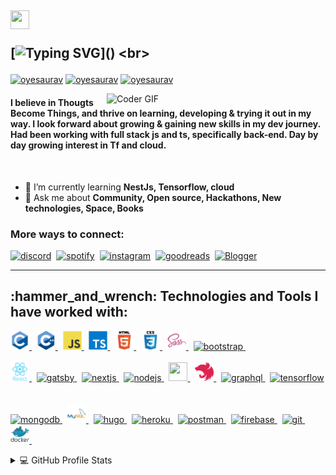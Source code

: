 <h2 align="left">
<img src="https://raw.githubusercontent.com/MartinHeinz/MartinHeinz/master/wave.gif" width="30px" height="30px" /> 

[![Typing SVG](https://readme-typing-svg.herokuapp.com/?lines=Hey!+I'm+Saurav+Pati+or+say+his+bot;Glad+to+see+you+here;Believe+in+building+something?;Problems+add+a+reason+to+build+it.;Lets+discuss...;This+is+the+way.)]()
<br>
</h2> 

<p align="left"> 
<a href="https://twitter.com/oyesaurav" target="blank"><img src="https://img.shields.io/twitter/follow/oyesaurav?logo=twitter&style=for-the-badge" alt="oyesaurav" /></a> 
<a href="https://www.linkedin.com/in/oyesaurav/" target="blank"><img src="https://img.shields.io/badge/LinkedIn-0077B5?style=for-the-badge&logo=linkedin&color=informational" alt="oyesaurav" /></a>
<a href="https://oyesaurav.hashnode.dev/" target="blank"><img src="https://img.shields.io/badge/Hashnode-2962FF?style=for-the-badge&logo=hashnode&color=blueviolet" alt="oyesaurav" /></a>
</p>

<img src="https://media.giphy.com/media/SWoSkN6DxTszqIKEqv/giphy.gif" alt="Coder GIF" width="350" align="right"/>

<h4 align="left">I believe in Thougts Become Things, and thrive on learning, developing & trying it out in my way. I look forward about growing & gaining new skills in my dev journey. Had been working with full stack js and ts, specifically back-end. Day by day growing interest in Tf and cloud.
</h4>
<br>

- 🌱 I’m currently learning **NestJs, Tensorflow, cloud**
- 💬 Ask me about **Community, Open source, Hackathons, New technologies, Space, Books**

<h3 align="left">More ways to connect:</h3>
  <p align="left">
<!--   <a href="https://twitter.com/oyesaurav" target="_blank"> <img src="https://cdn.jsdelivr.net/gh/devicons/devicon/icons/twitter/twitter-original.svg" alt="twitter" width="20" height="20"/> </a>&nbsp
   <a href="https://www.linkedin.com/in/oyesaurav/" target="_blank"><img src="https://img.icons8.com/doodle/48/000000/linkedin--v2.png" height="25" width="25" alt="linkedin"/></a>&nbsp
   <a href="https://oyesaurav.hashnode.dev/" target="_blank"><img src="https://img.icons8.com/color/344/hashnode.png" height="25" width="25" alt="Hashnode"/></a>&nbsp -->
    <a href="https://discordapp.com/users/oyesaurav#2598" target="_blank"><img src="https://img.icons8.com/fluency/48/000000/discord.png" height="25" width="25" alt="discord"/></a>&nbsp
   <a href="https://open.spotify.com/user/ep95i7z1bzj974wqh901x63lt" target="_blank"><img src="https://img.icons8.com/fluency/96/000000/spotify.png" height="25" width="25" alt="spotify"/></a>&nbsp
    <a href="https://www.instagram.com/oyesaurav/" target="_blank"><img src="https://img.icons8.com/nolan/48/instagram-new.png" height="25" width="25" alt="instagram"/></a>&nbsp
   <a href="https://www.goodreads.com/user/show/111232575-saurav-pati" target="_blank"><img src="https://www.svgrepo.com/show/349384/goodreads.svg" height="20" width="20" alt="goodreads"/></a>&nbsp
   <a href="https://sauravscribere.blogspot.com/" target="_blank"><img src="https://img.icons8.com/color/344/blogger.png" height="25" width="25" alt="Blogger"/></a>&nbsp
  </p>
 
---


<!-- Tools   -->
<h2 align="left">:hammer_and_wrench: Technologies and Tools I have worked with:</h2>
<p align="left">
<!-- Languages -->
<!-- C -->
<a href="https://www.cprogramming.com/" target="_blank" rel="noreferrer"> <img src="https://raw.githubusercontent.com/devicons/devicon/master/icons/c/c-original.svg" alt="c" width="30" height="30"/> </a>&nbsp
<!-- C++ -->
<a href="https://www.w3schools.com/cpp/" target="_blank" rel="noreferrer"> <img src="https://raw.githubusercontent.com/devicons/devicon/master/icons/cplusplus/cplusplus-original.svg" alt="cplusplus" width="30" height="30"/> </a>&nbsp
<!--  js   -->
    <a href="https://developer.mozilla.org/en-US/docs/Web/JavaScript" target="_blank"> <img src="https://raw.githubusercontent.com/devicons/devicon/master/icons/javascript/javascript-original.svg" alt="javascript" width="30" height="30"/> </a>&nbsp
 <!-- ts -->
 <a href="https://www.typescriptlang.org/" target="_blank" rel="noreferrer"> <img src="https://raw.githubusercontent.com/devicons/devicon/master/icons/typescript/typescript-original.svg" alt="typescript" width="30" height="30"/> </a>&nbsp
<!-- frontend -->
<!--    html  -->
   <a href="https://www.w3.org/html/" target="_blank"> <img src="https://raw.githubusercontent.com/devicons/devicon/master/icons/html5/html5-original-wordmark.svg" alt="html5" width="30" height="30"/> </a>&nbsp
<!--   css  -->
   <a href="https://www.w3schools.com/css/" target="_blank" rel="noreferrer"> <img src="https://raw.githubusercontent.com/devicons/devicon/master/icons/css3/css3-original-wordmark.svg" alt="css3" width="30" height="30"/> </a>&nbsp
<!--   scss  -->
<a href="https://sass-lang.com" target="_blank"> <img src="https://raw.githubusercontent.com/devicons/devicon/master/icons/sass/sass-original.svg" alt="sass" width="30" height="30"/> </a>&nbsp
<!--   bootstrap  
   <a href="https://getbootstrap.com/" target="_blank"> <img src="https://cdn.jsdelivr.net/gh/devicons/devicon/icons/bootstrap/bootstrap-original.svg" alt="bootstrap" width="30" height="30" /> </a>&nbsp -->
<!--  material ui   -->
  <a href="https://mui.com/getting-started/usage/" target="_blank"> <img src="https://cdn.jsdelivr.net/gh/devicons/devicon/icons/materialui/materialui-original.svg" alt="bootstrap" width="30" height="30" /> </a>&nbsp
<br><br>
<!--   react  -->
<a href="https://reactjs.org/" target="_blank"> <img src="https://raw.githubusercontent.com/devicons/devicon/master/icons/react/react-original-wordmark.svg" alt="react" width="30" height="30"/> </a>&nbsp
<!-- gatsby -->
<a href="https://www.gatsbyjs.com/" target="_blank" rel="noreferrer"> <img src="https://www.vectorlogo.zone/logos/gatsbyjs/gatsbyjs-icon.svg" alt="gatsby" width="30" height="30"/> </a>&nbsp
<!-- next -->
<a href="https://nextjs.org/" target="_blank" rel="noreferrer"> <img src="https://cdn.aglty.io/bwql7jyk/Attachments/NewItems/image_20211214122557_0.png" alt="nextjs" width="30" height="30"/> </a>&nbsp
<!--   nodejs  -->
<a href="https://nodejs.org/" target="_blank"> <img src="https://cdn.jsdelivr.net/gh/devicons/devicon/icons/nodejs/nodejs-original.svg" alt="nodejs" width="30" height="30" /> </a>&nbsp
<!--  express   -->
<a href="https://expressjs.com" target="_blank" rel="noreferrer" color="white"> <img src="https://upload.wikimedia.org/wikipedia/commons/thumb/8/88/Status_iucn_EX_icon.svg/480px-Status_iucn_EX_icon.svg.png" width="30" height="30"/> </a>&nbsp
<!-- Nest -->
<a href="https://nestjs.com/" target="_blank" rel="noreferrer"> <img src="https://raw.githubusercontent.com/devicons/devicon/master/icons/nestjs/nestjs-plain.svg" alt="nestjs" width="30" height="30"/> </a>&nbsp
<!-- Graphql -->
<a href="https://graphql.org" target="_blank" rel="noreferrer"> <img src="https://www.vectorlogo.zone/logos/graphql/graphql-icon.svg" alt="graphql" width="30" height="30"/> </a>&nbsp
<!-- tensor -->
<a href="https://www.tensorflow.org" target="_blank" rel="noreferrer"> <img src="https://www.vectorlogo.zone/logos/tensorflow/tensorflow-icon.svg" alt="tensorflow" width="30" height="30"/> </a>&nbsp
<br><br>
<!--   mongodb  -->
<a href="https://www.mongodb.com/" target="_blank"> <img src="https://cdn.jsdelivr.net/gh/devicons/devicon/icons/mongodb/mongodb-original.svg" alt="mongodb" width="30" height="30"/> </a>&nbsp
<!-- mysql -->
<a href="https://www.mysql.com/" target="_blank" rel="noreferrer"> <img src="https://raw.githubusercontent.com/devicons/devicon/master/icons/mysql/mysql-original-wordmark.svg" alt="mysql" width="30" height="30"/> </a>&nbsp
<!-- hugo -->
<a href="https://gohugo.io/" target="_blank" rel="noreferrer"> <img src="https://api.iconify.design/logos-hugo.svg" alt="hugo" width="30" height="30"/> </a>&nbsp
<!-- heroku -->
<a href="https://heroku.com" target="_blank" rel="noreferrer"> <img src="https://www.vectorlogo.zone/logos/heroku/heroku-icon.svg" alt="heroku" width="25" height="25"/> </a>&nbsp
<!-- postman -->
<a href="https://postman.com" target="_blank" rel="noreferrer"> <img src="https://www.vectorlogo.zone/logos/getpostman/getpostman-icon.svg" alt="postman" width="30" height="30"/> </a>&nbsp
<!-- firebase -->
<a href="https://firebase.google.com/" target="_blank"> <img src="https://www.vectorlogo.zone/logos/firebase/firebase-icon.svg" alt="firebase" width="30" height="30"/> </a>&nbsp
<!--  git   -->
   <a href="https://git-scm.com/" target="_blank"> <img src="https://cdn.jsdelivr.net/gh/devicons/devicon/icons/git/git-original.svg" alt="git" width="30" height="30"/> </a>&nbsp
<!-- docker -->
<a href="https://www.docker.com/" target="_blank" rel="noreferrer"> <img src="https://raw.githubusercontent.com/devicons/devicon/master/icons/docker/docker-original-wordmark.svg" alt="docker" width="30" height="30"/> </a>&nbsp
    </p>



<!-- Details Section-->
<!-- <details align="left">
    <summary> <samp>&#9776; Read More</samp></summary>
    <p align="left">
        <br>

   </p>
</details>  -->

<details> 
  <summary>💻 GitHub Profile Stats</summary>
  <br/>
    <a><img alt="Saurav Pati's Github Stats" src="https://denvercoder1-github-readme-stats.vercel.app/api/?username=oyesaurav&show_icons=true&count_private=true&theme=react&hide_border=true&bg_color=1F222E&title_color=F85D7F&icon_color=F8D866" height="150px" align="left"/></a>
   
  <a><img alt="Saurav Pati's Top Languages" src="https://github-readme-stats.vercel.app/api/top-langs/?username=oyesaurav&langs_count=8&layout=compact&theme=react&hide_border=true&bg_color=1F222E&title_color=F85D7F&icon_color=F8D866&hide=Jupyter%20Notebook" height="150px"/></a>
  <br/>
  <b>Note:</b> Top languages is only a metric of the languages my public code consists of and doesn't reflect experience or skill level.
   
   <br>
<!--  activity graph   -->
<!--    <a><img alt="Saurav Pati's Activity Graph" src="https://activity-graph.herokuapp.com/graph?username=oyesaurav&bg_color=1F222E&color=F8D866&line=F85D7F&point=FFFFFF&hide_border=true" height="250px"/></a> -->
</details>
 <!-- Footer -->
<!-- <samp>
    <p align="center">
        ════ ⋆★⋆ ════
        <br>
        "Happy Coding👨‍💻!"
    </p>
</samp> -->
